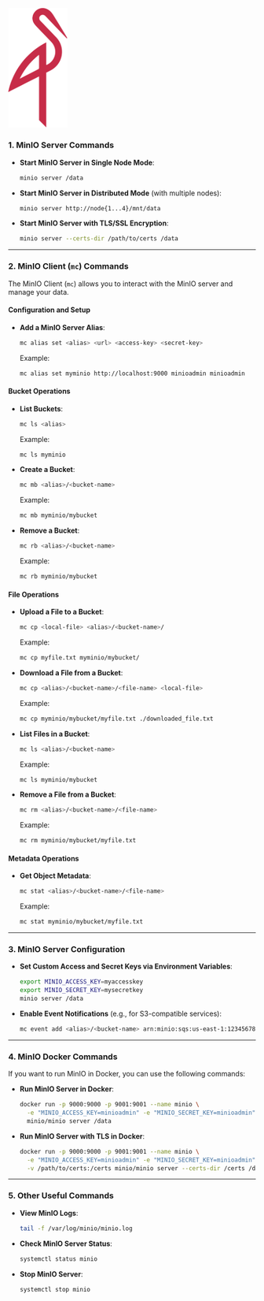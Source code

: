 <img src="assets/image.png" alt="MNIO"  width="120" >

### **1. MinIO Server Commands**

- **Start MinIO Server in Single Node Mode**:
    ```bash
    minio server /data
    ```

- **Start MinIO Server in Distributed Mode** (with multiple nodes):
    ```bash
    minio server http://node{1...4}/mnt/data
    ```

- **Start MinIO Server with TLS/SSL Encryption**:
    ```bash
    minio server --certs-dir /path/to/certs /data
    ```

---

### **2. MinIO Client (`mc`) Commands**

The MinIO Client (`mc`) allows you to interact with the MinIO server and manage your data.

#### **Configuration and Setup**

- **Add a MinIO Server Alias**:
    ```bash
    mc alias set <alias> <url> <access-key> <secret-key>
    ```

    Example:
    ```bash
    mc alias set myminio http://localhost:9000 minioadmin minioadmin
    ```

#### **Bucket Operations**

- **List Buckets**:
    ```bash
    mc ls <alias>
    ```

    Example:
    ```bash
    mc ls myminio
    ```

- **Create a Bucket**:
    ```bash
    mc mb <alias>/<bucket-name>
    ```

    Example:
    ```bash
    mc mb myminio/mybucket
    ```

- **Remove a Bucket**:
    ```bash
    mc rb <alias>/<bucket-name>
    ```

    Example:
    ```bash
    mc rb myminio/mybucket
    ```

#### **File Operations**

- **Upload a File to a Bucket**:
    ```bash
    mc cp <local-file> <alias>/<bucket-name>/
    ```

    Example:
    ```bash
    mc cp myfile.txt myminio/mybucket/
    ```

- **Download a File from a Bucket**:
    ```bash
    mc cp <alias>/<bucket-name>/<file-name> <local-file>
    ```

    Example:
    ```bash
    mc cp myminio/mybucket/myfile.txt ./downloaded_file.txt
    ```

- **List Files in a Bucket**:
    ```bash
    mc ls <alias>/<bucket-name>
    ```

    Example:
    ```bash
    mc ls myminio/mybucket
    ```

- **Remove a File from a Bucket**:
    ```bash
    mc rm <alias>/<bucket-name>/<file-name>
    ```

    Example:
    ```bash
    mc rm myminio/mybucket/myfile.txt
    ```

#### **Metadata Operations**

- **Get Object Metadata**:
    ```bash
    mc stat <alias>/<bucket-name>/<file-name>
    ```

    Example:
    ```bash
    mc stat myminio/mybucket/myfile.txt
    ```

---

### **3. MinIO Server Configuration**

- **Set Custom Access and Secret Keys via Environment Variables**:
    ```bash
    export MINIO_ACCESS_KEY=myaccesskey
    export MINIO_SECRET_KEY=mysecretkey
    minio server /data
    ```

- **Enable Event Notifications** (e.g., for S3-compatible services):
    ```bash
    mc event add <alias>/<bucket-name> arn:minio:sqs:us-east-1:123456789012:sqs --event "s3:ObjectCreated:*"
    ```

---

### **4. MinIO Docker Commands**

If you want to run MinIO in Docker, you can use the following commands:

- **Run MinIO Server in Docker**:
    ```bash
    docker run -p 9000:9000 -p 9001:9001 --name minio \
      -e "MINIO_ACCESS_KEY=minioadmin" -e "MINIO_SECRET_KEY=minioadmin" \
      minio/minio server /data
    ```

- **Run MinIO Server with TLS in Docker**:
    ```bash
    docker run -p 9000:9000 -p 9001:9001 --name minio \
      -e "MINIO_ACCESS_KEY=minioadmin" -e "MINIO_SECRET_KEY=minioadmin" \
      -v /path/to/certs:/certs minio/minio server --certs-dir /certs /data
    ```

---

### **5. Other Useful Commands**

- **View MinIO Logs**:
    ```bash
    tail -f /var/log/minio/minio.log
    ```

- **Check MinIO Server Status**:
    ```bash
    systemctl status minio
    ```

- **Stop MinIO Server**:
    ```bash
    systemctl stop minio
    ```
